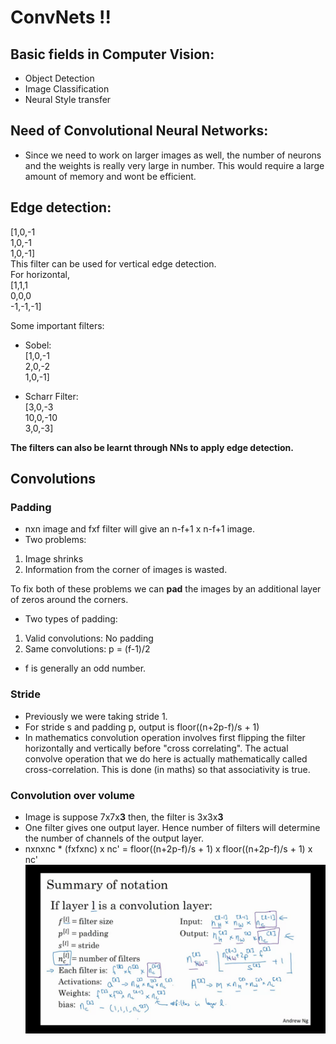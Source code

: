 # ConvNets !!

## Basic fields in Computer Vision:
* Object Detection
* Image Classification
* Neural Style transfer

## Need of Convolutional Neural Networks:
* Since we need to work on larger images as well, the number of neurons and the weights is really very large in number. This would require a large amount of memory and wont be efficient.

## Edge detection:
[1,0,-1  
 1,0,-1  
 1,0,-1]  
This filter can be used for vertical edge detection.  
For horizontal,  
 [1,1,1  
  0,0,0  
  -1,-1,-1]  

   
Some important filters:  
* Sobel:  
[1,0,-1  
 2,0,-2  
 1,0,-1]  

* Scharr Filter:  
[3,0,-3  
 10,0,-10  
 3,0,-3]   

**The filters can also be learnt through NNs to apply edge detection.**

## Convolutions
### Padding
* nxn image and fxf filter will give an n-f+1 x n-f+1 image.
* Two problems:  
1. Image shrinks
2. Information from the corner of images is wasted.  
  
To fix both of these problems we can **pad** the images by an additional layer of zeros around the corners.  
* Two types of padding:  
1. Valid convolutions: No padding
2. Same convolutions: p = (f-1)/2

* f is generally an odd number.

### Stride
* Previously we were taking stride 1.
* For stride s and padding p, output is floor((n+2p-f)/s + 1)
* In mathematics convolution operation involves first flipping the filter horizontally and vertically before "cross correlating". The actual convolve operation that we do here is actually mathematically called cross-correlation. This is done (in maths) so that associativity is true.

### Convolution over volume
* Image is suppose 7x7x**3** then, the filter is 3x3x**3**
* One filter gives one output layer. Hence number of filters will determine the number of channels of the output layer.
* nxnxnc * (fxfxnc) x nc' =  floor((n+2p-f)/s + 1) x floor((n+2p-f)/s + 1) x nc'
![Notation](notation.png)
